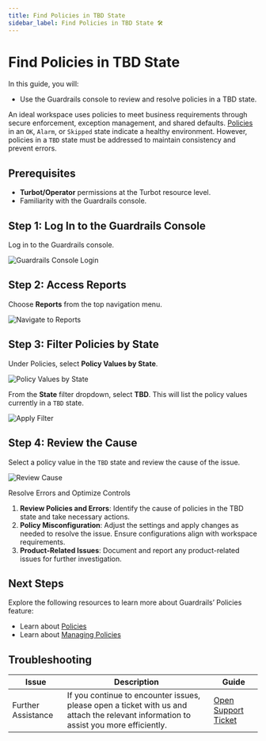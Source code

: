 ```yaml
---
title: Find Policies in TBD State
sidebar_label: Find Policies in TBD State 🛠
---
```


# Find Policies in TBD State

In this guide, you will:
- Use the Guardrails console to review and resolve policies in a TBD state.

An ideal workspace uses policies to meet business requirements through secure enforcement, exception management, and shared defaults. [Policies](/guardrails/docs/concepts/policies) in an `OK`, `Alarm`, or `Skipped` state indicate a healthy environment. However, policies in a `TBD` state must be addressed to maintain consistency and prevent errors.

## Prerequisites

- **Turbot/Operator** permissions at the Turbot resource level.
- Familiarity with the Guardrails console.

## Step 1: Log In to the Guardrails Console

Log in to the Guardrails console.

![Guardrails Console Login](/images/docs/guardrails/using/console/reports/find-policies-in-tbd-state/guardrails-console-login.png)

## Step 2: Access Reports

Choose **Reports** from the top navigation menu.

![Navigate to Reports](/images/docs/guardrails/using/console/reports/find-policies-in-tbd-state/guardrails-navigate-to-reports.png)

## Step 3: Filter Policies by State

Under Policies, select **Policy Values by State**.

![Policy Values by State](/images/docs/guardrails/using/console/reports/find-policies-in-tbd-state/guardrails-policy-values-by-state.png)

From the **State** filter dropdown, select **TBD**. This will list the policy values currently in a `TBD` state.

![Apply Filter](/images/docs/guardrails/using/console/reports/find-policies-in-tbd-state/guardrails-apply-tbd-filter.png)

## Step 4: Review the Cause

Select a policy value in the `TBD` state and review the cause of the issue.

![Review Cause](/images/docs/guardrails/using/console/reports/find-policies-in-tbd-state/guardrails-policy-identify-cause.png)

Resolve Errors and Optimize Controls

1. **Review Policies and Errors**: Identify the cause of policies in the TBD state and take necessary actions.
2. **Policy Misconfiguration**: Adjust the settings and apply changes as needed to resolve the issue. Ensure configurations align with workspace requirements.
3. **Product-Related Issues**: Document and report any product-related issues for further investigation.

## Next Steps

Explore the following resources to learn more about Guardrails’ Policies feature:

- Learn about [Policies](/guardrails/docs/concepts/policies)
- Learn about [Managing Policies](/guardrails/docs/guides/configuring-guardrails/managing-policies)

## Troubleshooting

| Issue                                      | Description                                                                                                                                                                                                 | Guide                                |
|----------------------------------------------|-------------------------------------------------------------------------------------------------------------------------------------------------------------------------------------------------------------------|-----------------------------------------------------|
| Further Assistance                       | If you continue to encounter issues, please open a ticket with us and attach the relevant information to assist you more efficiently.                                                 | [Open Support Ticket](https://support.turbot.com)   |